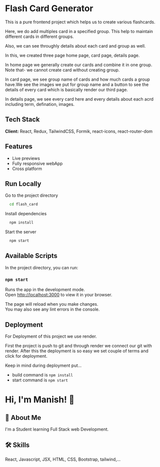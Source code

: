 # Flash Card Generator

This is a pure frontend project which helps us to create various flashcards. 

Here, we do add multiples card in a specified group. This help to maintain different cards in different groups.

Also, we can see throughly details about each card and group as well.

In this, we created three page home page, card page, details page.

In home page we generally create our cards and combine it in one group.
Note that- we cannot create card without creating group.

In card page, we see group name of cards and how much cards a group have.We see the images we put for group name and a button to see the details of every card which is basically render our third page.

In details page, we see every card here and every details about each acrd including term, defination, images.




## Tech Stack

**Client:**  React, Redux, TailwindCSS, Formik, react-icons, react-router-dom




## Features

- Live previews
- Fully responsive webApp
- Cross platform


## Run Locally



Go to the project directory

```bash
  cd flash_card
```

Install dependencies

```bash
  npm install
```

Start the server

```bash
  npm start
```
## Available Scripts

In the project directory, you can run:

### `npm start`

Runs the app in the development mode.\
Open [http://localhost:3000](http://localhost:3000) to view it in your browser.

The page will reload when you make changes.\
You may also see any lint errors in the console.

## Deployment

For Deployment of this project we use render.

First the project is push to git and through render we connect our git with render. After this the deployment is so easy we set couple of terms and click for deployment.

Keep in mind during deployment put...
* build command is  `npm install`
* start command is `npm start`




# Hi, I'm Manish! 👋


## 🚀 About Me
I'm a Student learning Full Stack web Development.


 


## 🛠 Skills
React, Javascript, JSX, HTML, CSS, Bootstrap, tailwind,...



